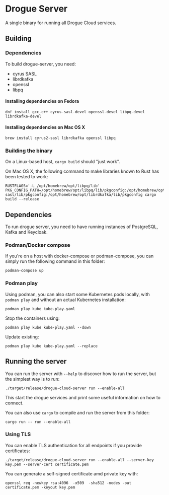 # Drogue Server

A single binary for running all Drogue Cloud services.

## Building

### Dependencies

To build drogue-server, you need:

* cyrus SASL
* librdkafka
* openssl
* libpq

#### Installing dependencies on Fedora

```
dnf install gcc-c++ cyrus-sasl-devel openssl-devel libpq-devel librdkafka-devel
```

#### Installing dependencies on Mac OS X

```
brew install cyrus2-sasl librdkafka openssl libpq
```

### Building the binary

On a Linux-based host, `cargo build` should "just work".

On Mac OS X, the following command to make libraries known to Rust has been tested to work:
```
RUSTFLAGS='-L /opt/homebrew/opt/libpq/lib' PKG_CONFIG_PATH=/opt/homebrew/opt/libpq/lib/pkgconfig:/opt/homebrew/opt/openssl/lib/pkgconfig:/opt/homebrew/opt/cyrus-sasl/lib/pkgconfig:/opt/homebrew/opt/librdkafka/lib/pkgconfig cargo build --release
```

## Dependencies

To run drogue server, you need to have running instances of PostgreSQL, Kafka and Keycloak.

### Podman/Docker compose

If you're on a host with docker-compose or podman-compose, you can simply run the following command in
this folder:

```shell
podman-compose up
```

### Podman play

Using podman, you can also start some Kubernetes pods locally, with `podman play` and without an actual Kubernetes
installation:

```shell
podman play kube kube-play.yaml
```

Stop the containers using:

```shell
podman play kube kube-play.yaml --down
```

Update existing:

```shell
podman play kube kube-play.yaml --replace
```

## Running the server

You can run the server with `--help` to discover how to run the server, but the simplest way is to
run:

```shell
./target/release/drogue-cloud-server run --enable-all
```

This start the drogue services and print some useful information on how to connect.

You can also use `cargo` to compile and run the server from this folder:

```shell
cargo run -- run --enable-all
```

### Using TLS

You can enable TLS authentication for all endpoints if you provide certificates: 
```shell
./target/release/drogue-cloud-server run --enable-all --server-key key.pem --server-cert certificate.pem
```

You can generate a self-signed certificate amd private key with:
```shell
openssl req -newkey rsa:4096  -x509  -sha512 -nodes -out certificate.pem -keyout key.pem
```